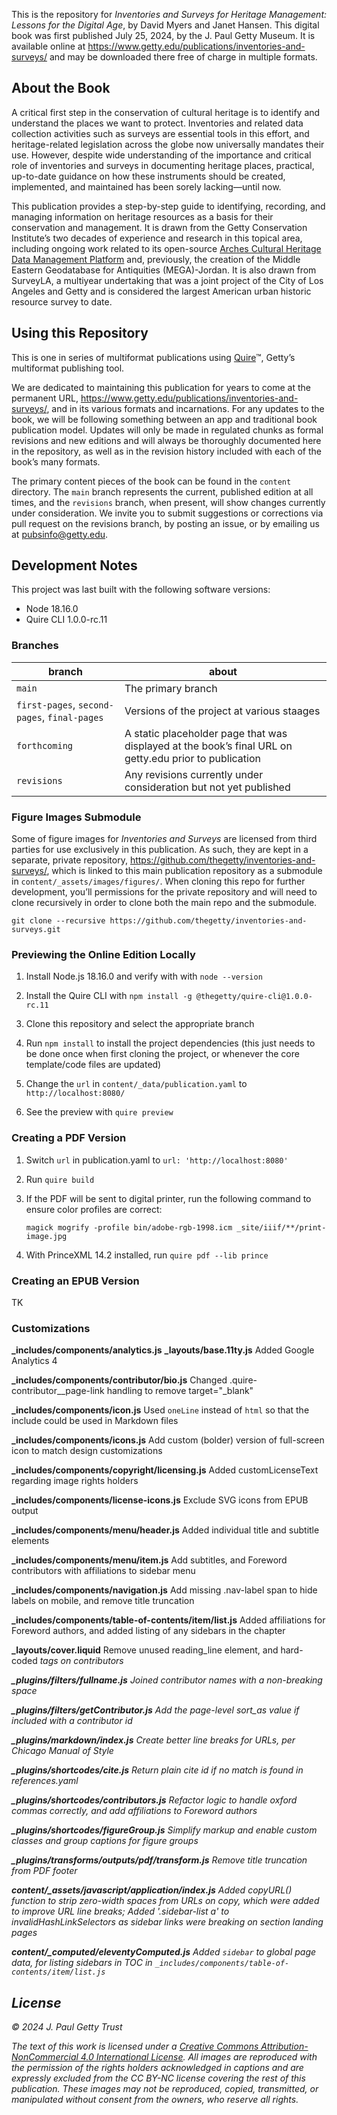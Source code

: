 This is the repository for *Inventories and Surveys for Heritage Management: Lessons for the Digital Age*, by David Myers and Janet Hansen. This digital book was first published July 25, 2024, by the J. Paul Getty Museum. It is available online at https://www.getty.edu/publications/inventories-and-surveys/ and may be downloaded there free of charge in multiple formats.

## About the Book

A critical first step in the conservation of cultural heritage is to identify and understand the places we want to protect. Inventories and related data collection activities such as surveys are essential tools in this effort, and heritage-related legislation across the globe now universally mandates their use. However, despite wide understanding of the importance and critical role of inventories and surveys in documenting heritage places, practical, up-to-date guidance on how these instruments should be created, implemented, and maintained has been sorely lacking—until now.

This publication provides a step-by-step guide to identifying, recording, and managing information on heritage resources as a basis for their conservation and management. It is drawn from the Getty Conservation Institute’s two decades of experience and research in this topical area, including ongoing work related to its open-source [Arches Cultural Heritage Data Management Platform](https://www.archesproject.org/) and, previously, the creation of the Middle Eastern Geodatabase for Antiquities (MEGA)-Jordan. It is also drawn from SurveyLA, a multiyear undertaking that was a joint project of the City of Los Angeles and Getty and is considered the largest American urban historic resource survey to date.

## Using this Repository

This is one in series of multiformat publications using [Quire](http://quire.getty.edu)™, Getty’s multiformat publishing tool. 

We are dedicated to maintaining this publication for years to come at the permanent URL, https://www.getty.edu/publications/inventories-and-surveys/, and in its various formats and incarnations. For any updates to the book, we will be following something between an app and traditional book publication model. Updates will only be made in regulated chunks as formal revisions and new editions and will always be thoroughly documented here in the repository, as well as in the revision history included with each of the book’s many formats.

The primary content pieces of the book can be found in the `content` directory. The `main` branch represents the current, published edition at all times, and the `revisions` branch, when present, will show changes currently under consideration. We invite you to submit suggestions or corrections via pull request on the revisions branch, by posting an issue, or by emailing us at [pubsinfo@getty.edu](mailto:pubsinfo@getty.edu).

## Development Notes

This project was last built with the following software versions:

- Node 18.16.0
- Quire CLI 1.0.0-rc.11

### Branches

| branch | about |
| --- | --- |
| `main` | The primary branch |
| `first-pages`, `second-pages`, `final-pages`| Versions of the project at various staages |
| `forthcoming` | A static placeholder page that was displayed at the book’s final URL on getty.edu prior to publication |
| `revisions` | Any revisions currently under consideration but not yet published |

### Figure Images Submodule

Some of figure images for *Inventories and Surveys* are licensed from third parties for use exclusively in this publication. As such, they are kept in a separate, private repository, https://github.com/thegetty/inventories-and-surveys/, which is linked to this main publication repository as a submodule in `content/_assets/images/figures/`. When cloning this repo for further development, you’ll permissions for the private repository and will need to clone recursively in order to clone both the main repo and the submodule.

```
git clone --recursive https://github.com/thegetty/inventories-and-surveys.git
```

### Previewing the Online Edition Locally

1. Install Node.js 18.16.0 and verify with with `node --version`

2. Install the Quire CLI with `npm install -g @thegetty/quire-cli@1.0.0-rc.11`

3. Clone this repository and select the appropriate branch

4. Run `npm install` to install the project dependencies (this just needs to be done once when first cloning the project, or whenever the core template/code files are updated)

5. Change the `url` in `content/_data/publication.yaml` to `http://localhost:8080/`

6. See the preview with `quire preview`

### Creating a PDF Version

1. Switch `url` in publication.yaml to `url: 'http://localhost:8080'`

2. Run `quire build`

3. If the PDF will be sent to digital printer, run the following command to ensure color profiles are correct:

    ```
    magick mogrify -profile bin/adobe-rgb-1998.icm _site/iiif/**/print-image.jpg
    ```

4. With PrinceXML 14.2 installed, run `quire pdf --lib prince`

### Creating an EPUB Version

TK

### Customizations

**_includes/components/analytics.js**
**_layouts/base.11ty.js**
Added Google Analytics 4

**_includes/components/contributor/bio.js**
Changed .quire-contributor__page-link handling to remove target="_blank"

**_includes/components/icon.js**
Used `oneLine` instead of `html` so that the include could be used in Markdown files

**_includes/components/icons.js**
Add custom (bolder) version of full-screen icon to match design customizations

**_includes/components/copyright/licensing.js**
Added customLicenseText regarding image rights holders

**_includes/components/license-icons.js**
Exclude SVG icons from EPUB output

**_includes/components/menu/header.js**
Added individual title and subtitle elements

**_includes/components/menu/item.js**
Add subtitles, and Foreword contributors with affiliations to sidebar menu

**_includes/components/navigation.js** 
Add missing .nav-label span to hide labels on mobile, and remove title truncation

**_includes/components/table-of-contents/item/list.js**
Added affiliations for Foreword authors, and added listing of any sidebars in the chapter

**_layouts/cover.liquid**
Remove unused reading_line element, and hard-coded <em> tags on contributors

**_plugins/filters/fullname.js**
Joined contributor names with a non-breaking space

**_plugins/filters/getContributor.js**
Add the page-level sort_as value if included with a contributor id

**_plugins/markdown/index.js**
Create better line breaks for URLs, per Chicago Manual of Style

**_plugins/shortcodes/cite.js**
Return plain cite id if no match is found in references.yaml

**_plugins/shortcodes/contributors.js**
Refactor logic to handle oxford commas correctly, and add affiliations to Foreword authors

**_plugins/shortcodes/figureGroup.js**
Simplify markup and enable custom classes and group captions for figure groups

**_plugins/transforms/outputs/pdf/transform.js**
Remove title truncation from PDF footer

**content/_assets/javascript/application/index.js**
Added copyURL() function to strip zero-width spaces from URLs on copy, which were added to improve URL line breaks;
Added '.sidebar-list a' to invalidHashLinkSelectors as sidebar links were breaking on section landing pages

**content/_computed/eleventyComputed.js**
Added `sidebar` to global page data, for listing sidebars in TOC in `_includes/components/table-of-contents/item/list.js`

## License

© 2024 J. Paul Getty Trust

The text of this work is licensed under a <a href="https://creativecommons.org/licenses/by-nc/4.0/" target="_blank" rel="license">Creative Commons Attribution-NonCommercial 4.0 International License</a>. All images are reproduced with the permission of the rights holders acknowledged in captions and are expressly excluded from the CC BY-NC license covering the rest of this publication. These images may not be reproduced, copied, transmitted, or manipulated without consent from the owners, who reserve all rights. 
